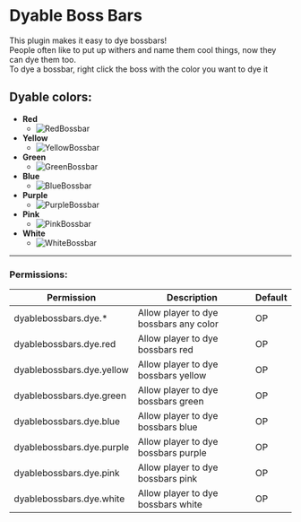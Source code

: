 # Dyable Boss Bars

This plugin makes it easy to dye bossbars!<br>
People often like to put up withers and name them cool things, now they can dye them too.<br>
To dye a bossbar, right click the boss with the color you want to dye it

## Dyable colors:
- **Red**
  - ![RedBossbar](https://user-images.githubusercontent.com/45906780/175753129-fde06ab5-a937-4a7f-8e9c-06efef38f7df.png)
- **Yellow**
  - ![YellowBossbar](https://user-images.githubusercontent.com/45906780/175753133-628cd2c9-6fe6-4f53-944c-29c354a6d874.png)
- **Green**
  - ![GreenBossbar](https://user-images.githubusercontent.com/45906780/175753135-5669acf5-bf8e-4d14-845a-a17a9a25a70a.png)
- **Blue**
  - ![BlueBossbar](https://user-images.githubusercontent.com/45906780/175753134-af114276-022c-4a16-bd42-9b1a31f8ef21.png)
- **Purple**
  - ![PurpleBossbar](https://user-images.githubusercontent.com/45906780/175753138-c54bec85-739c-4323-a588-4ca8a0742b97.png)
- **Pink**
  - ![PinkBossbar](https://user-images.githubusercontent.com/45906780/175753136-664cb7fc-8d3a-4cc9-a3ea-ad761eb1650d.png)
- **White**
  - ![WhiteBossbar](https://user-images.githubusercontent.com/45906780/175753132-a363b6a1-7005-40fb-9993-1572aca0e6e3.png)
___
### Permissions:
| Permission | Description | Default |
|----|----|----|
|dyablebossbars.dye.*|Allow player to dye bossbars any color| OP|
|dyablebossbars.dye.red|Allow player to dye bossbars red| OP|
|dyablebossbars.dye.yellow|Allow player to dye bossbars yellow| OP|
|dyablebossbars.dye.green|Allow player to dye bossbars green| OP|
|dyablebossbars.dye.blue|Allow player to dye bossbars blue | OP|
|dyablebossbars.dye.purple|Allow player to dye bossbars purple| OP|
|dyablebossbars.dye.pink|Allow player to dye bossbars pink| OP|
|dyablebossbars.dye.white|Allow player to dye bossbars white| OP|
